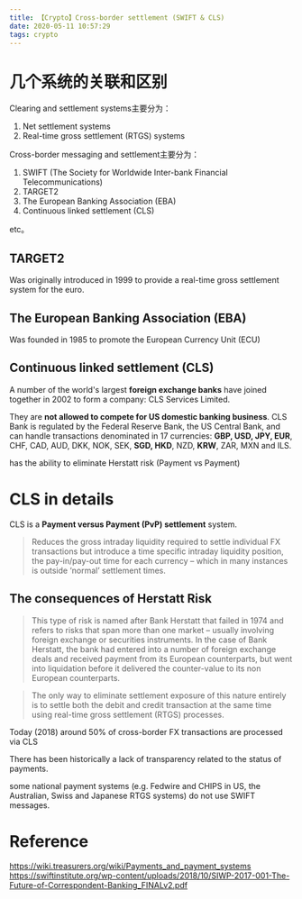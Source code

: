 ```yaml
---
title: 【Crypto】Cross-border settlement (SWIFT & CLS)
date: 2020-05-11 10:57:29
tags: crypto
---
```


# 几个系统的关联和区别

Clearing and settlement systems主要分为：

1. Net settlement systems
1. Real-time gross settlement (RTGS) systems

Cross-border messaging and settlement主要分为：

1. SWIFT (The Society for Worldwide Inter-bank Financial Telecommunications)
1. TARGET2
1. The European Banking Association (EBA)
1. Continuous linked settlement (CLS)
 
etc。
 
## TARGET2
 
Was originally introduced in 1999 to provide a real-time gross settlement system for the euro.
 
## The European Banking Association (EBA)
 
Was founded in 1985 to promote the European Currency Unit (ECU) 

## Continuous linked settlement (CLS)

A number of the world's largest __foreign exchange banks__ have joined together in 2002 to form a company: CLS Services Limited. 

They are __not allowed to compete for US domestic banking business__. CLS Bank is regulated by the Federal Reserve Bank, the US Central Bank, and can handle transactions denominated in 17 currencies: __GBP, USD, JPY, EUR__, CHF, CAD, AUD, DKK, NOK, SEK, __SGD, HKD__, NZD, __KRW__, ZAR, MXN and ILS.

has the ability to eliminate Herstatt risk (Payment vs Payment)

# CLS in details

CLS is a __Payment versus Payment (PvP) settlement__ system.

> Reduces the gross intraday liquidity required to settle individual FX transactions
> but introduce a time specific intraday liquidity position, the pay-in/pay-out time for each currency – which in many instances is outside ‘normal’ settlement times. 

## The consequences of Herstatt Risk

> This type of risk is named after Bank Herstatt that failed in 1974 and refers to risks that span more than one market – usually involving foreign exchange or securities instruments. 
> In the case of Bank Herstatt, the bank had entered into a number of foreign exchange deals and received payment from its European counterparts, but went into liquidation before it delivered the counter-value to its non European counterparts. 

> The only way to eliminate settlement exposure of this nature entirely is to settle both the debit and credit transaction at the same time using real-time gross settlement (RTGS) processes.

Today (2018) around 50% of cross-border FX transactions are processed via CLS

There has been historically a lack of transparency related to the status of payments. 

some national payment systems (e.g. Fedwire and CHIPS in US, the Australian, Swiss and Japanese RTGS systems) do not use SWIFT messages.

# Reference

https://wiki.treasurers.org/wiki/Payments_and_payment_systems
https://swiftinstitute.org/wp-content/uploads/2018/10/SIWP-2017-001-The-Future-of-Correspondent-Banking_FINALv2.pdf